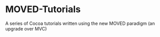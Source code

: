 MOVED-Tutorials
===============

A series of Cocoa tutorials written using the new MOVED paradigm (an upgrade over MVC)